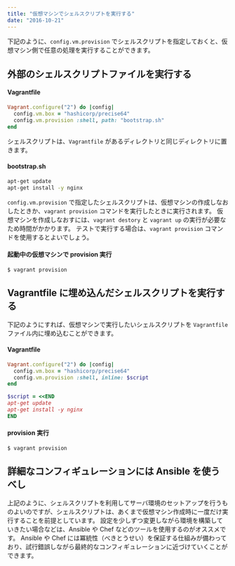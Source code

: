 ```yaml
---
title: "仮想マシンでシェルスクリプトを実行する"
date: "2016-10-21"
---
```


下記のように、`config.vm.provision` でシェルスクリプトを指定しておくと、仮想マシン側で任意の処理を実行することができます。


外部のシェルスクリプトファイルを実行する
----

#### Vagrantfile

```ruby
Vagrant.configure("2") do |config|
  config.vm.box = "hashicorp/precise64"
  config.vm.provision :shell, path: "bootstrap.sh"
end
```

シェルスクリプトは、`Vagrantfile` があるディレクトリと同じディレクトリに置きます。

#### bootstrap.sh

```sh
apt-get update
apt-get install -y nginx
```

`config.vm.provision` で指定したシェルスクリプトは、仮想マシンの作成しなおしたときか、`vagrant provision` コマンドを実行したときに実行されます。
仮想マシンを作成しなおすには、`vagrant destory` と `vagrant up` の実行が必要なため時間がかかります。
テストで実行する場合は、`vagrant provision` コマンドを使用するとよいでしょう。

#### 起動中の仮想マシンで provision 実行

```
$ vagrant provision
```


Vagrantfile に埋め込んだシェルスクリプトを実行する
----

下記のようにすれば、仮想マシンで実行したいシェルスクリプトを `Vagrantfile` ファイル内に埋め込むことができます。

#### Vagrantfile

```ruby
Vagrant.configure("2") do |config|
  config.vm.box = "hashicorp/precise64"
  config.vm.provision :shell, inline: $script
end

$script = <<END
apt-get update
apt-get install -y nginx
END
```

#### provision 実行

```
$ vagrant provision
```

詳細なコンフィギュレーションには Ansible を使うべし
----

上記のように、シェルスクリプトを利用してサーバ環境のセットアップを行うものよいのですが、シェルスクリプトは、あくまで仮想マシン作成時に一度だけ実行することを前提としています。
設定を少しずつ変更しながら環境を構築していきたい場合などは、Ansible や Chef などのツールを使用するのがオススメです。
Ansible や Chef には冪統性（べきとうせい）を保証する仕組みが備わっており、試行錯誤しながら最終的なコンフィギュレーションに近づけていくことができます。

